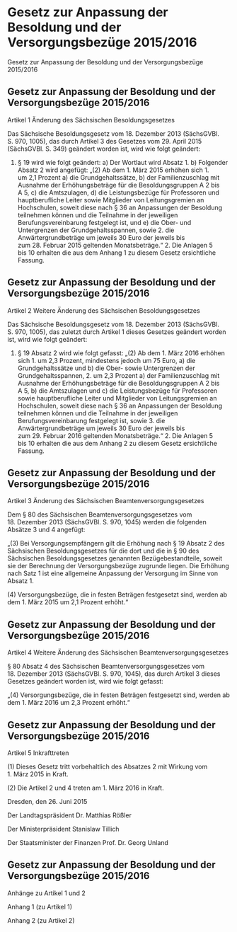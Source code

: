 # Gesetz zur Anpassung der Besoldung und der Versorgungsbezüge 2015/2016


Gesetz zur Anpassung der Besoldung und der Versorgungsbezüge 2015/2016

## Gesetz zur Anpassung der Besoldung und der Versorgungsbezüge 2015/2016
 Artikel 1  Änderung des Sächsischen Besoldungsgesetzes

Das 
            Sächsische Besoldungsgesetz vom 18. Dezember 2013 (SächsGVBl. S. 970, 1005), das durch Artikel 3 des Gesetzes vom 29. April 2015 (SächsGVBl. S. 349) geändert worden ist, wird wie folgt geändert:

1. § 19 wird wie folgt geändert: a) Der Wortlaut wird Absatz 1. b) Folgender Absatz 2 wird angefügt: 
               „(2) Ab dem 1. März 2015 erhöhen sich  1. um 2,1 Prozent   a) die Grundgehaltssätze,   b) der Familienzuschlag mit Ausnahme der Erhöhungsbeträge für die Besoldungsgruppen A 2 bis A 5,   c) die Amtszulagen,   d) die Leistungsbezüge für Professoren und hauptberufliche Leiter sowie Mitglieder von Leitungsgremien an Hochschulen, soweit diese nach § 36 an Anpassungen der Besoldung teilnehmen können und die Teilnahme in der jeweiligen Berufungsvereinbarung festgelegt ist, und   e) die Ober- und Untergrenzen der Grundgehaltsspannen, sowie  2. die Anwärtergrundbeträge um jeweils 30 Euro  der jeweils bis zum 28. Februar 2015 geltenden Monatsbeträge.“ 2. Die Anlagen 5 bis 10 erhalten die aus dem Anhang 1 zu diesem Gesetz ersichtliche Fassung. 
## Gesetz zur Anpassung der Besoldung und der Versorgungsbezüge 2015/2016
 Artikel 2  Weitere Änderung des Sächsischen Besoldungsgesetzes

Das 
            Sächsische Besoldungsgesetz vom 18. Dezember 2013 (SächsGVBl. S. 970, 1005), das zuletzt durch Artikel 1 dieses Gesetzes geändert worden ist, wird wie folgt geändert:

1. § 19 Absatz 2 wird wie folgt gefasst: 
               „(2) Ab dem 1. März 2016 erhöhen sich 1. um 2,3 Prozent, mindestens jedoch um 75 Euro,  a) die Grundgehaltssätze und  b) die Ober- sowie Untergrenzen der Grundgehaltsspannen, 2. um 2,3 Prozent  a) der Familienzuschlag mit Ausnahme der Erhöhungsbeträge für die Besoldungsgruppen A 2 bis A 5,  b) die Amtszulagen und  c) die Leistungsbezüge für Professoren sowie hauptberufliche Leiter und Mitglieder von Leitungsgremien an Hochschulen, soweit diese nach § 36 an Anpassungen der Besoldung teilnehmen können und die Teilnahme in der jeweiligen Berufungsvereinbarung festgelegt ist, sowie 3. die Anwärtergrundbeträge um jeweils 30 Euro der jeweils bis zum 29. Februar 2016 geltenden Monatsbeträge.“ 2. Die Anlagen 5 bis 10 erhalten die aus dem Anhang 2 zu diesem Gesetz ersichtliche Fassung. 
## Gesetz zur Anpassung der Besoldung und der Versorgungsbezüge 2015/2016
 Artikel 3  Änderung des Sächsischen Beamtenversorgungsgesetzes

Dem § 80 des 
            Sächsischen Beamtenversorgungsgesetzes vom 18. Dezember 2013 (SächsGVBl. S. 970, 1045) werden die folgenden Absätze 3 und 4 angefügt:

„(3) Bei Versorgungsempfängern gilt die Erhöhung nach § 19 Absatz 2 des Sächsischen Besoldungsgesetzes für die dort und die in § 90 des Sächsischen Besoldungsgesetzes genannten Bezügebestandteile, soweit sie der Berechnung der Versorgungsbezüge zugrunde liegen. Die Erhöhung nach Satz 1 ist eine allgemeine Anpassung der Versorgung im Sinne von Absatz 1.

(4) Versorgungsbezüge, die in festen Beträgen festgesetzt sind, werden ab dem 1. März 2015 um 2,1 Prozent erhöht.“


## Gesetz zur Anpassung der Besoldung und der Versorgungsbezüge 2015/2016
 Artikel 4  Weitere Änderung des Sächsischen Beamtenversorgungsgesetzes

§ 80 Absatz 4 des 
            Sächsischen Beamtenversorgungsgesetzes vom 18. Dezember 2013 (SächsGVBl. S. 970, 1045), das durch Artikel 3 dieses Gesetzes geändert worden ist, wird wie folgt gefasst:

„(4) Versorgungsbezüge, die in festen Beträgen festgesetzt sind, werden ab dem 1. März 2016 um 2,3 Prozent erhöht.“


## Gesetz zur Anpassung der Besoldung und der Versorgungsbezüge 2015/2016
 Artikel 5  Inkrafttreten

(1) Dieses Gesetz tritt vorbehaltlich des Absatzes 2 mit Wirkung vom 1. März 2015 in Kraft.

(2) Die Artikel 2 und 4 treten am 1. März 2016 in Kraft.

Dresden, den 26. Juni 2015

Der Landtagspräsident 
             Dr. Matthias Rößler

Der Ministerpräsident 
             Stanislaw Tillich

Der Staatsminister der Finanzen 
             Prof. Dr. Georg Unland


## Gesetz zur Anpassung der Besoldung und der Versorgungsbezüge 2015/2016
 Anhänge zu Artikel 1 und 2

Anhang 1 
               (zu Artikel 1)

Anhang 2 
               (zu Artikel 2)

